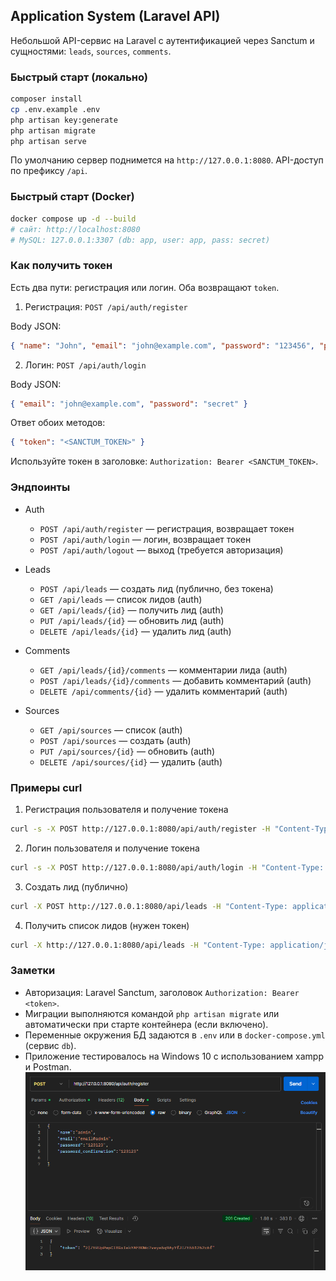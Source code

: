 ## Application System (Laravel API)

Небольшой API-сервис на Laravel с аутентификацией через Sanctum и сущностями: `leads`, `sources`, `comments`.

### Быстрый старт (локально)

```bash
composer install
cp .env.example .env
php artisan key:generate
php artisan migrate
php artisan serve
```

По умолчанию сервер поднимется на `http://127.0.0.1:8080`. API-доступ по префиксу `/api`.

### Быстрый старт (Docker)

```bash
docker compose up -d --build
# сайт: http://localhost:8080
# MySQL: 127.0.0.1:3307 (db: app, user: app, pass: secret)
```

### Как получить токен

Есть два пути: регистрация или логин. Оба возвращают `token`.

1) Регистрация: `POST /api/auth/register`

Body JSON:
```json
{ "name": "John", "email": "john@example.com", "password": "123456", "password_confirmation": "123456" }
```

2) Логин: `POST /api/auth/login`

Body JSON:
```json
{ "email": "john@example.com", "password": "secret" }
```

Ответ обоих методов:
```json
{ "token": "<SANCTUM_TOKEN>" }
```

Используйте токен в заголовке: `Authorization: Bearer <SANCTUM_TOKEN>`.

### Эндпоинты

- Auth
  - `POST /api/auth/register` — регистрация, возвращает токен
  - `POST /api/auth/login` — логин, возвращает токен
  - `POST /api/auth/logout` — выход (требуется авторизация)

- Leads
  - `POST /api/leads` — создать лид (публично, без токена)
  - `GET /api/leads` — список лидов (auth)
  - `GET /api/leads/{id}` — получить лид (auth)
  - `PUT /api/leads/{id}` — обновить лид (auth)
  - `DELETE /api/leads/{id}` — удалить лид (auth)

- Comments
  - `GET /api/leads/{id}/comments` — комментарии лида (auth)
  - `POST /api/leads/{id}/comments` — добавить комментарий (auth)
  - `DELETE /api/comments/{id}` — удалить комментарий (auth)

- Sources
  - `GET /api/sources` — список (auth)
  - `POST /api/sources` — создать (auth)
  - `PUT /api/sources/{id}` — обновить (auth)
  - `DELETE /api/sources/{id}` — удалить (auth)

### Примеры curl

1) Регистрация пользователя и получение токена
```bash
curl -s -X POST http://127.0.0.1:8080/api/auth/register -H "Content-Type: application/json"  -H "Accept: application/json" -d '{"name":"John","email":"john@example.com","password":"secret","password_confirmation":"secret"}'
```

2) Логин пользователя и получение токена
```bash
curl -s -X POST http://127.0.0.1:8080/api/auth/login -H "Content-Type: application/json"  -H "Accept: application/json" -d '{"email":"john@example.com","password":"secret"}'
```

3) Создать лид (публично)
```bash
curl -X POST http://127.0.0.1:8080/api/leads -H "Content-Type: application/json" -H "Accept: application/json" -d '{"name":"Иван","email":"ivan@example.com","message":"Заявка"}'
```

4) Получить список лидов (нужен токен)
```bash
curl -X http://127.0.0.1:8080/api/leads -H "Content-Type: application/json" -H "Accept: application/json" -H "Authorization: Bearer $TOKEN" 
```

### Заметки

- Авторизация: Laravel Sanctum, заголовок `Authorization: Bearer <token>`.
- Миграции выполняются командой `php artisan migrate` или автоматически при старте контейнера (если включено).
- Переменные окружения БД задаются в `.env` или в `docker-compose.yml` (сервис `db`).
- Приложение тестировалось на Windows 10 с использованием xampp и Postman.
![img.png](img.png)
